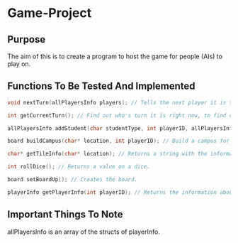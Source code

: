
# Game-Project

## Purpose
The aim of this is to create a program to host the game for people (AIs) to play on.

## Functions To Be Tested And Implemented
```c
void nextTurn(allPlayersInfo players); // Tells the next player it is their turn.

int getCurrentTurn(); // Find out who's turn it is right now, to find out who's turn it is next.

allPlayersInfo addStudent(char studentType, int playerID, allPlayersInfo players); // Add a student to a specific player. Returns the struct of the players.

board buildCampus(char* location, int playerID); // Build a campus for that player. Returns a struct of the board.

char* getTileInfo(char* location); // Returns a string with the information about that tile.

int rollDice(); // Returns a value on a dice.

board setBoardUp(); // Creates the board.

playerInfo getPlayerInfo(int playerID); // Returns the information about a player.
```

## Important Things To Note
allPlayersInfo is an array of the structs of playerInfo.
